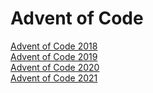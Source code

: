 # Advent of Code
[Advent of Code 2018](https://adventofcode.com/2018) <br>
[Advent of Code 2019](https://adventofcode.com/2019) <br>
[Advent of Code 2020](https://adventofcode.com/2020) <br>
[Advent of Code 2021](https://adventofcode.com/2021)
